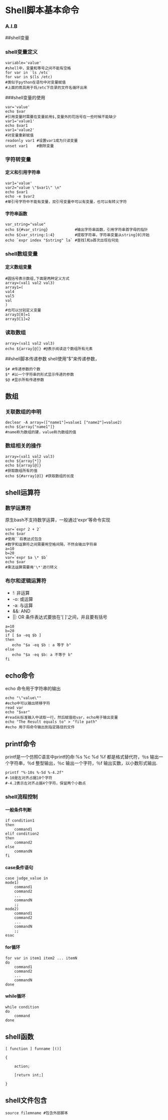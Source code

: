 # Shell脚本基本命令
### A.I.B

##shell变量
### shell变量定义
```shell
variable='value'
#shell中，变量和等号之间不能有空格
for var in `ls /etc`
for var in $(ls /etc)
#类似于python在语句中对变量赋值
#上面的雨具用于将/etc下目录的文件名循环出来
```
###shell变量的使用
```shell
var='value'
echo $var
#引用变量时需要在变量前用$,变量外的花括号在一些时候不能缺少
var1='value1'
echo $var1
var1='value2'
#对变量重新赋值
readonly var1 #设置var1成为只读变量
unset var1    #删除变量
```
### 字符转变量 
#### 定义和引用字符串
```shell
var1='value'
var2="value \"$var1\" \n"
echo $var1
echo -e $var2
#单引号字符中不能有变量，双引号变量中可以有变量，也可以有转义字符
```
#### 字符串函数
```shell
var_string="value"
echo ${#var_string}            #输出字符串函数，引用字符串首字母的指针
echo ${var_string:1:4}         #提取字符串，字符串变量从string[0]开始
echo `expr index "$string" la` #查找l和a首次出现在何处
```

### shell数组变量
#### 定义数组变量
```shell
#圆括号表示数组,下面是两种定义方式
array=(val1 val2 val3)
array1=(
val4
val5
val
)
#也可以分别定义变量
array3[0]=1
array3[1]=2
```
### 读取数组
```shell
array=(val1 val2 val3)
echo ${array[@]} #@表示阅读这个数组所有元素
```

##shell脚本传递参数
shell使用“$”来传递参数，
```shell
$# #传递参数的个数
$* #以一个字符串的形式显示传递的参数
$@ #显示所有传递参数
``` 

## 数组
### 关联数组的申明
```shell
declear -A array=(["name1"]=value1 ["name2"]=value2)
echo ${array["name1"]}
#name称为数组的建，value称为数组的值
```

### 数组相关的操作
```shell
array=(val1 val2 val3)
echo ${array[*]}
echo ${array[@]}
#获取数组所有的值
echo ${#array[@]} #获取数组的长度
```

## shell运算符
### 数学运算符
原生bash不支持数学运算，一般通过‘expr’等命令实现
```shell
var=`expr 2 + 2`
echo $var
#使用``将表达式包含
#数字和运算符之间需要用空格间隔，不然会输出字符串
a=10
b=20
var=`expr $a \* $b`
echo $var
#乘法运算需要用'\*'进行转义
```

### 布尔和逻辑运算符
+ !:  非运算
+ -o: 或运算
+ -a: 与运算
+ &&: AND
+ ||: OR
条件表达式要放在'[   ]'之间，并且要有括号
```shell
a=10
b=20
if [ $a -eq $b ]
then
   echo "$a -eq $b : a 等于 b"
else
   echo "$a -eq $b: a 不等于 b"
fi
```

## echo命令
echo 命令用于字符串的输出
```shell
echo "\"value\""
#echo中可以输出转移字符
read var
echo "$var"
#read从标准输入中读取一行，然后赋值给var，echo用于输出变量
echo "The Result equals to" > "file path"
#echo 用于将命令输出到指定路径的文件
```

## printf命令
printf是一个仿照C语言中printf的命:%s %c %d %f 都是格式替代符，％s 输出一个字符串，％d 整型输出，％c 输出一个字符，％f 输出实数，以小数形式输出.
```shell
printf "%-10s %-5d %-4.2f"
#-10是左对齐占据10个字符
#-4.2表示左对齐占据4个字符，保留两个小数点
```

### shell流程控制
#### 一般条件判断
```shell
if condition1
then
    command1
elif condition2 
then 
    command2
else
    commandN
fi
```
#### case条件语句
```shell
case judge_value in
mode1)
    command1
    command2
    ...
    commandN
    ;;
mode2)
    command1
    command2
    ...
    commandN
    ;;
esac

```
#### for循环
```shell
for var in item1 item2 ... itemN
do
    command1
    command2
    ...
    commandN
done
```
#### while循环
```shell
while condition
do
    command
done
```
## shell函数
```shell
[ function ] funname [()]

{

    action;

    [return int;]

}
```

## shell文件包含
```shell
source filemname #包含外部脚本
```
